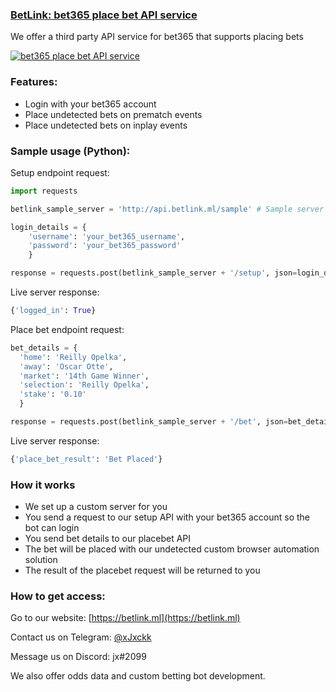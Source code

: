 ### [BetLink: bet365 place bet API service](https://betlink.ml)
We offer a third party API service for bet365 that supports placing bets

[![bet365 place bet API service](https://github.com/xjxckk/bet365-place-bet-api-service/blob/master/Placebet.gif)](https://betlink.ml)

### Features:
* Login with your bet365 account
* Place undetected bets on prematch events
* Place undetected bets on inplay events

### Sample usage (Python):
Setup endpoint request:
```python
import requests

betlink_sample_server = 'http://api.betlink.ml/sample' # Sample server to send test requests to

login_details = {
    'username': 'your_bet365_username',
    'password': 'your_bet365_password'
    }

response = requests.post(betlink_sample_server + '/setup', json=login_details)
```
Live server response:
```python
{'logged_in': True}
```

Place bet endpoint request:
```python
bet_details = {
  'home': 'Reilly Opelka',
  'away': 'Oscar Otte',
  'market': '14th Game Winner',
  'selection': 'Reilly Opelka',
  'stake': '0.10'
  }

response = requests.post(betlink_sample_server + '/bet', json=bet_details)
```
Live server response:
```python
{'place_bet_result': 'Bet Placed'}
```

### How it works
* We set up a custom server for you
* You send a request to our setup API with your bet365 account so the bot can login
* You send bet details to our placebet API
* The bet will be placed with our undetected custom browser automation solution
* The result of the placebet request will be returned to you

### How to get access:
Go to our website: [https://betlink.ml](https://betlink.ml)

Contact us on Telegram: [@xJxckk](https://t.me/xJxckk)

Message us on Discord: jx#2099

We also offer odds data and custom betting bot development.
